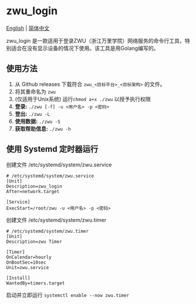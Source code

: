 # zwu_login

[English](../README.md) | [简体中文](../README.i18n/ZH_CN.md)

zwu_login 是一款适用于登录ZWU（浙江万里学院）网络服务的命令行工具，特别适合在没有显示设备的情况下使用。该工具是用Golang编写的。

## 使用方法

1. 从 Github releases 下载符合 ``zwu_<目标平台>_<目标架构>`` 的文件。
2. 将其重命名为 ``zwu``
3. (仅适用于Unix系统) 运行``chmod a+x ./zwu`` 以授予执行权限
4. **登录:** ``./zwu [-f] -u <用户名> -p <密码>``
5. **登出:** ``./zwu -L``
6. **使用数据:** ``./zwu -S``
7. **获取帮助信息:** ``./zwu -h``

## 使用 Systemd 定时器运行

创建文件 /etc/systemd/system/zwu.service

````text
# /etc/systemd/system/zwu.service
[Unit]
Description=zwu_login
After=network.target

[Service]
ExecStart=/root/zwu -u <用户名> -p <密码>
````

创建文件 /etc/systemd/system/zwu.timer

````text
# /etc/systemd/system/zwu.timer
[Unit]
Description=zwu Timer

[Timer]
OnCalendar=hourly
OnBootSec=10sec
Unit=zwu.service

[Install]
WantedBy=timers.target
````

启动并立即运行 ``systemctl enable --now zwu.timer``
